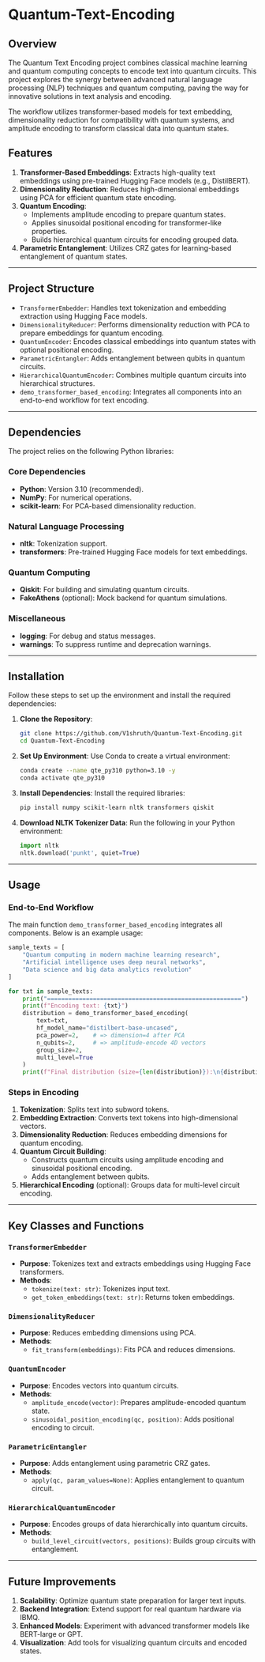 # Quantum-Text-Encoding

## Overview

The Quantum Text Encoding project combines classical machine learning and quantum computing concepts to encode text into quantum circuits. This project explores the synergy between advanced natural language processing (NLP) techniques and quantum computing, paving the way for innovative solutions in text analysis and encoding.

The workflow utilizes transformer-based models for text embedding, dimensionality reduction for compatibility with quantum systems, and amplitude encoding to transform classical data into quantum states.

## Features

1. **Transformer-Based Embeddings**: Extracts high-quality text embeddings using pre-trained Hugging Face models (e.g., DistilBERT).
2. **Dimensionality Reduction**: Reduces high-dimensional embeddings using PCA for efficient quantum state encoding.
3. **Quantum Encoding**:
   - Implements amplitude encoding to prepare quantum states.
   - Applies sinusoidal positional encoding for transformer-like properties.
   - Builds hierarchical quantum circuits for encoding grouped data.
4. **Parametric Entanglement**: Utilizes CRZ gates for learning-based entanglement of quantum states.

---

## Project Structure

- `TransformerEmbedder`: Handles text tokenization and embedding extraction using Hugging Face models.
- `DimensionalityReducer`: Performs dimensionality reduction with PCA to prepare embeddings for quantum encoding.
- `QuantumEncoder`: Encodes classical embeddings into quantum states with optional positional encoding.
- `ParametricEntangler`: Adds entanglement between qubits in quantum circuits.
- `HierarchicalQuantumEncoder`: Combines multiple quantum circuits into hierarchical structures.
- `demo_transformer_based_encoding`: Integrates all components into an end-to-end workflow for text encoding.

---

## Dependencies

The project relies on the following Python libraries:

### Core Dependencies

- **Python**: Version 3.10 (recommended).
- **NumPy**: For numerical operations.
- **scikit-learn**: For PCA-based dimensionality reduction.

### Natural Language Processing

- **nltk**: Tokenization support.
- **transformers**: Pre-trained Hugging Face models for text embeddings.

### Quantum Computing

- **Qiskit**: For building and simulating quantum circuits.
- **FakeAthens** (optional): Mock backend for quantum simulations.

### Miscellaneous

- **logging**: For debug and status messages.
- **warnings**: To suppress runtime and deprecation warnings.

---

## Installation

Follow these steps to set up the environment and install the required dependencies:

1. **Clone the Repository**:
   ```bash
   git clone https://github.com/V1shruth/Quantum-Text-Encoding.git
   cd Quantum-Text-Encoding
   ```

2. **Set Up Environment**:
   Use Conda to create a virtual environment:
   ```bash
   conda create --name qte_py310 python=3.10 -y
   conda activate qte_py310
   ```

3. **Install Dependencies**:
   Install the required libraries:
   ```bash
   pip install numpy scikit-learn nltk transformers qiskit
   ```

4. **Download NLTK Tokenizer Data**:
   Run the following in your Python environment:
   ```python
   import nltk
   nltk.download('punkt', quiet=True)
   ```

---

## Usage

### End-to-End Workflow
The main function `demo_transformer_based_encoding` integrates all components. Below is an example usage:

```python
sample_texts = [
    "Quantum computing in modern machine learning research",
    "Artificial intelligence uses deep neural networks",
    "Data science and big data analytics revolution"
]

for txt in sample_texts:
    print("=======================================================")
    print(f"Encoding text: {txt}")
    distribution = demo_transformer_based_encoding(
        text=txt,
        hf_model_name="distilbert-base-uncased",
        pca_power=2,    # => dimension=4 after PCA
        n_qubits=2,     # => amplitude-encode 4D vectors
        group_size=2,
        multi_level=True
    )
    print(f"Final distribution (size={len(distribution)}):\n{distribution}\n")
```

### Steps in Encoding
1. **Tokenization**: Splits text into subword tokens.
2. **Embedding Extraction**: Converts text tokens into high-dimensional vectors.
3. **Dimensionality Reduction**: Reduces embedding dimensions for quantum encoding.
4. **Quantum Circuit Building**:
   - Constructs quantum circuits using amplitude encoding and sinusoidal positional encoding.
   - Adds entanglement between qubits.
5. **Hierarchical Encoding** (optional): Groups data for multi-level circuit encoding.

---

## Key Classes and Functions

### `TransformerEmbedder`
- **Purpose**: Tokenizes text and extracts embeddings using Hugging Face transformers.
- **Methods**:
  - `tokenize(text: str)`: Tokenizes input text.
  - `get_token_embeddings(text: str)`: Returns token embeddings.

### `DimensionalityReducer`
- **Purpose**: Reduces embedding dimensions using PCA.
- **Methods**:
  - `fit_transform(embeddings)`: Fits PCA and reduces dimensions.

### `QuantumEncoder`
- **Purpose**: Encodes vectors into quantum circuits.
- **Methods**:
  - `amplitude_encode(vector)`: Prepares amplitude-encoded quantum state.
  - `sinusoidal_position_encoding(qc, position)`: Adds positional encoding to circuit.

### `ParametricEntangler`
- **Purpose**: Adds entanglement using parametric CRZ gates.
- **Methods**:
  - `apply(qc, param_values=None)`: Applies entanglement to quantum circuit.

### `HierarchicalQuantumEncoder`
- **Purpose**: Encodes groups of data hierarchically into quantum circuits.
- **Methods**:
  - `build_level_circuit(vectors, positions)`: Builds group circuits with entanglement.

---

## Future Improvements

1. **Scalability**: Optimize quantum state preparation for larger text inputs.
2. **Backend Integration**: Extend support for real quantum hardware via IBMQ.
3. **Enhanced Models**: Experiment with advanced transformer models like BERT-large or GPT.
4. **Visualization**: Add tools for visualizing quantum circuits and encoded states.

